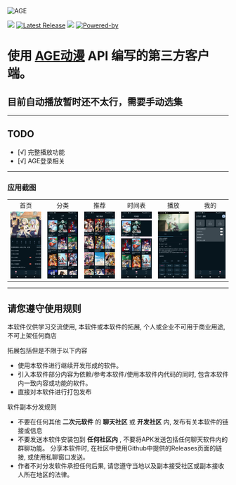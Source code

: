 ![AGE](https://socialify.git.ci/xihan123/AGE/image?description=1&forks=1&issues=1&language=1&logo=https%3A%2F%2Ft3.picb.cc%2F2023%2F06%2F06%2FI05QQe.png&name=1&owner=1&pulls=1&stargazers=1&theme=Light)

![](https://img.shields.io/badge/Android-7.0%20or%20above-brightgreen.svg)
[![Latest Release](https://img.shields.io/github/release/xihan123/AGE.svg)](../../releases)
![](https://img.shields.io/github/downloads/xihan123/AGE/total)
[![Powered-by](https://img.shields.io/badge/powered%20by-AGE%E5%8A%A8%E6%BC%AB-ea5c7b)](https://github.com/agefanscom/website)



# 使用 [AGE动漫](https://www.age.tv/) API 编写的第三方客户端。

## 目前自动播放暂时还不太行，需要手动选集

---
## TODO

* [√] 完整播放功能
* [√] AGE登录相关

---

### 应用截图
<table>
<tr>
    <td align=center>首页</td>
    <td align=center>分类</td>
    <td align=center>推荐</td>
    <td align=center>时间表</td>
    <td align=center>播放</td>
    <td align=center>我的</td>
  </tr>
  <tr>
    <td><img src="Screenshots/0.png" width=270 ></td>
    <td><img src="Screenshots/1.png" width=270 ></td>
    <td><img src="Screenshots/2.png" width=270 ></td>
    <td><img src="Screenshots/3.png" width=270 ></td>
    <td><img src="Screenshots/4.png" width=270 ></td>
    <td><img src="Screenshots/5.png" width=270 ></td>
  </tr>

</table>

---
## 请您遵守使用规则

本软件仅供学习交流使用, 本软件或本软件的拓展, 个人或企业不可用于商业用途, 不可上架任何商店

拓展包括但是不限于以下内容

- 使用本软件进行继续开发形成的软件。
- 引入本软件部分内容为依赖/参考本软件/使用本软件内代码的同时, 包含本软件内一致内容或功能的软件。
- 直接对本软件进行打包发布

软件副本分发规则

- 不要在任何其他 **二次元软件** 的 **聊天社区** 或 **开发社区** 内, 发布有关本软件的链接或信息
- 不要发送本软件安装包到 **任何社区内** , 不要将APK发送包括任何聊天软件内的群聊功能。 分享本软件时, 在社区中使用Github中提供的Releases页面的链接, 或使用私聊窗口发送。
- 作者不对分发软件承担任何后果, 请您遵守当地以及副本接受社区或副本接收人所在地区的法律。